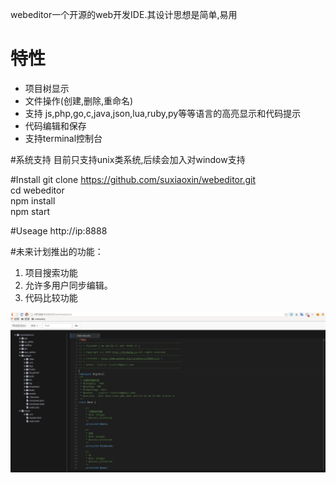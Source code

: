 webeditor一个开源的web开发IDE.其设计思想是简单,易用
# 特性
* 项目树显示
* 文件操作(创建,删除,重命名)
* 支持 js,php,go,c,java,json,lua,ruby,py等等语言的高亮显示和代码提示
* 代码编辑和保存
* 支持terminal控制台

#系统支持
目前只支持unix类系统,后续会加入对window支持

#Install
git clone https://github.com/suxiaoxin/webeditor.git   
cd webeditor   
npm install   
npm start   

#Useage
http://ip:8888

#未来计划推出的功能： 
1. 项目搜索功能
2. 允许多用户同步编辑。
3. 代码比较功能

![Alt text](webeditor.png)
